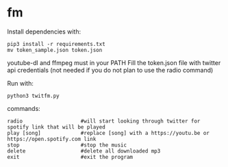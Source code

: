 # fm
Install dependencies with:
```
pip3 install -r requirements.txt
mv token_sample.json token.json
```
youtube-dl and ffmpeg must in your PATH
Fill the token.json file with twitter api credentials (not needed if you do not plan to use the radio command)

Run with:
```
python3 twitfm.py
```
commands:
```
radio                   #will start looking through twitter for spotify link that will be played
play [song]             #replace [song] with a https://youtu.be or https://open.spotify.com link
stop                    #stop the music
delete                  #delete all downloaded mp3
exit                    #exit the program
```
